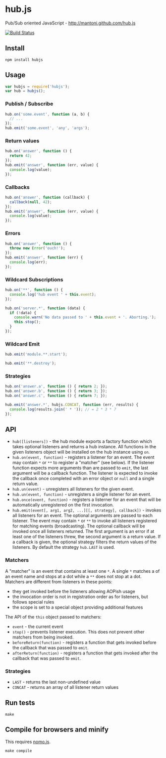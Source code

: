 # hub.js

Pub/Sub oriented JavaScript - http://mantoni.github.com/hub.js

[![Build Status](https://secure.travis-ci.org/mantoni/hub.js.png?branch=rewrite)](http://travis-ci.org/mantoni/hub.js)

## Install

```
npm install hubjs
```

## Usage

```js
var hubjs = require('hubjs');
var hub = hubjs();
```

### Publish / Subscribe

```js
hub.on('some.event', function (a, b) {
  // ...
});
hub.emit('some.event', 'any', 'args');
```

### Return values

```js
hub.on('answer', function () {
  return 42;
});
hub.emit('answer', function (err, value) {
  console.log(value);
});
```

### Callbacks

```js
hub.on('answer', function (callback) {
  callback(null, 42);
});
hub.emit('answer', function (err, value) {
  console.log(value);
});
```

### Errors

```js
hub.on('answer', function () {
  throw new Error('ouch!');
});
hub.emit('answer', function (err) {
  console.log(err);
});
```

### Wildcard Subscriptions

```js
hub.on('**', function () {
  console.log('hub event ' + this.event);
});

hub.on('server.*', function (data) {
  if (!data) {
    console.warn('No data passed to ' + this.event + '. Aborting.');
    this.stop();
  }
});
```

### Wildcard Emit

```js
hub.emit('module.**.start');

hub.emit('**.destroy');
```

### Strategies

```js
hub.on('answer.a', function () { return 2; });
hub.on('answer.b', function () { return 3; });
hub.on('answer.c', function () { return 7; });

hub.emit('answer.*', hubjs.CONCAT, function (err, results) {
  console.log(results.join(' * ')); // = 2 * 3 * 7
});
```

## API

 - `hub([listeners])` - the hub module exports a factory function which takes optional listeners and returns a hub instance. All functions in the given listeners object will be installed on the hub instance using `on`.
 - `hub.on(event, function)` - registers a listener for an event. The event may contain `*` or `**` to register a "matcher" (see below). If the listener function expects more arguments than are passed to `emit`, the last argument will be a callback function. The listener is expected to invoke the callback once completed with an error object or `null` and a single return value.
 - `hub.un(event)` - unregisters all listeners for the given event.
 - `hub.un(event, function)` - unregisters a single listener for an event.
 - `hub.once(event, function)` - registers a listerner for an event that will be automatically unregistered on the first invocation.
 - `hub.emit(event[, arg1, arg2, ...][[, strategy], callback])` - invokes all listeners for an event. The optional arguments are passed to each listener. The event may contain `*` or `**` to invoke all listeners registered for matching events (broadcasting). The optional callback will be invoked once all listeners returned. The first argument is an error if at least one of the listeners threw, the second argument is a return value. If a callback is given, the optional strategy filters the return values of the listeners. By default the strategy `hub.LAST` is used.

### Matchers

A "matcher" is an event that contains at least one `*`. A single `*` matches a of an event name and stops at a dot while a `**` does not stop at a dot.
Matchers are different from listeners in these points:

 - they get invoked before the listeners allowing AOPish usage
 - the invocation order is not in registration order as for listeners, but follows special rules
 - the scope is set to a special object providing additional features

The API of the `this` object passed to matchers:

 - `event` - the current event
 - `stop()` - prevents listener execution. This does not prevent other matchers from being invoked.
 - `beforeReturn(function)` - registers a function that gets invoked before the callback that was passed to `emit`.
 - `afterReturn(function)` - registers a function that gets invoked after the callback that was passed to `emit`.

### Strategies

 - `LAST` - returns the last non-undefined value
 - `CONCAT` - returns an array of all listener return values

## Run tests

```
make
```

## Compile for browsers and minify

This requires [nomo.js](https://github.com/mantoni/nomo.js).

```
make compile
```
